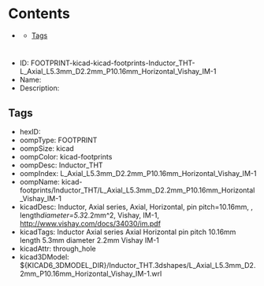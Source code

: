 



Contents
========

* [](#)
	* [Tags](#tags)

# 

- ID: FOOTPRINT-kicad-kicad-footprints-Inductor_THT-L_Axial_L5.3mm_D2.2mm_P10.16mm_Horizontal_Vishay_IM-1
- Name: 
- Description: 

## Tags

- hexID: 
- oompType: FOOTPRINT
- oompSize: kicad
- oompColor: kicad-footprints
- oompDesc: Inductor_THT
- oompIndex: L_Axial_L5.3mm_D2.2mm_P10.16mm_Horizontal_Vishay_IM-1
- oompName: kicad-footprints/Inductor_THT/L_Axial_L5.3mm_D2.2mm_P10.16mm_Horizontal_Vishay_IM-1
- kicadDesc: Inductor, Axial series, Axial, Horizontal, pin pitch=10.16mm, , length*diameter=5.3*2.2mm^2, Vishay, IM-1, http://www.vishay.com/docs/34030/im.pdf
- kicadTags: Inductor Axial series Axial Horizontal pin pitch 10.16mm  length 5.3mm diameter 2.2mm Vishay IM-1
- kicadAttr: through_hole
- kicad3DModel: ${KICAD6_3DMODEL_DIR}/Inductor_THT.3dshapes/L_Axial_L5.3mm_D2.2mm_P10.16mm_Horizontal_Vishay_IM-1.wrl
